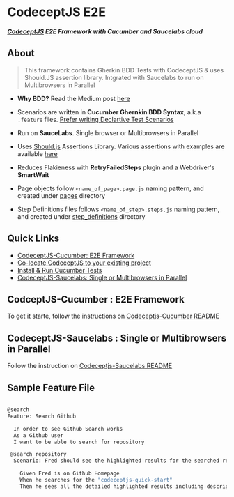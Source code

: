 # CodeceptJS E2E

***[CodeceptJS](https://codecept.io/) E2E Framework with Cucumber and Saucelabs cloud***

## About

> This framework contains Gherkin BDD Tests with CodeceptJS & uses Should.JS assertion library. Intgrated with Saucelabs to run on Multibrowsers in Parallel

* **Why BDD?** Read the Medium post [here](https://hackernoon.com/bdd-in-3-minutes-c3f8fc022237)

* Scenarios are written in **Cucumber Ghernkin BDD Syntax**, a.k.a `.feature` files. [Prefer writing Declartive Test Scenarios](https://wiki.saucelabs.com/display/DOCS/Best+Practice%3A+Imperative+v.+Declarative+Testing+Scenarios)

* Run on **SauceLabs**. Single browser or Multibrowsers in Parallel

* Uses [Should.js](https://shouldjs.github.io/) Assertions Library. Various assertions with examples are available [here](https://github.com/gkushang/codeceptjs-e2e/blob/master/packages/codeceptjs-cucumber/acceptance/step_definitions/search/github.steps.js)

* Reduces Flakieness with **RetryFailedSteps** plugin and a Webdriver's **SmartWait**

* Page objects follow `<name_of_page>.page.js` naming pattern, and created under [pages](https://github.com/gkushang/codeceptjs-e2e/tree/master/packages/codeceptjs-cucumber/acceptance/pages/) directory

* Step Definitions files follows `<name_of_step>.steps.js` naming pattern, and created under [step_definitions](https://github.com/gkushang/codeceptjs-e2e/tree/master/packages/codeceptjs-cucumber/acceptance/step_definitions) directory

## Quick Links
* [CodeceptJS-Cucumber: E2E Framework](https://github.com/gkushang/codeceptjs-e2e#codceptjs-cucumber--e2e-framework)
* [Co-locate CodeceptJS to your existing project](https://github.com/gkushang/codeceptjs-e2e#co-locate-codeceptjs-to-your-existing-project)
* [Install & Run Cucumber Tests](https://github.com/gkushang/codeceptjs-e2e#install--run-cucumber-tests)
* [CodeceptJS-Saucelabs: Single or Multibrowsers in Parallel](https://github.com/gkushang/codeceptjs-e2e#codeceptjs-saucelabs--single-or-multibrowsers-in-parallel)


## CodceptJS-Cucumber : E2E Framework

To get it starte, follow the instructions on [Codeceptjs-Cucumber README](https://github.com/gkushang/codeceptjs-e2e/blob/master/packages/codeceptjs-cucumber/README.md)

## CodeceptJS-Saucelabs : Single or Multibrowsers in Parallel

Follow the instruction on [Codeceptjs-Saucelabs README](https://github.com/gkushang/codeceptjs-e2e/tree/master/packages/codeceptjs-saucelabs)

## Sample Feature File

```bash

@search
Feature: Search Github

  In order to see Github Search works
  As a Github user
  I want to be able to search for repository

 @search_repository
  Scenario: Fred should see the highlighted results for the searched repository

    Given Fred is on Github Homepage
    When he searches for the "codeceptjs-quick-start"
    Then he sees all the detailed highlighted results including description or license info and many more
  
```